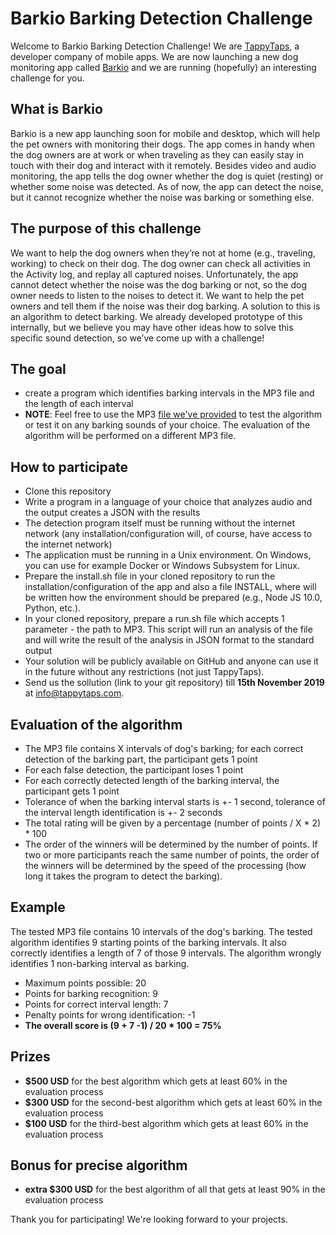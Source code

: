 # Barkio Barking Detection Challenge
Welcome to Barkio Barking Detection Challenge! We are [TappyTaps](https://www.tappytaps.com), a developer company of mobile apps. We are now launching a new dog monitoring app called [Barkio](https://barkio.com) and we are running (hopefully) an interesting challenge for you. 

## What is Barkio
Barkio is a new app launching soon for mobile and desktop, which will help the pet owners with monitoring their dogs. The app comes in handy when the dog owners are at work or when traveling as they can easily stay in touch with their dog and interact with it remotely. Besides video and audio monitoring, the app tells the dog owner whether the dog is quiet (resting) or whether some noise was detected. As of now, the app can detect the noise, but it cannot recognize whether the noise was barking or something else.
  
## The purpose of this challenge
We want to help the dog owners when they’re not at home (e.g., traveling, working) to check on their dog. The dog owner can check all activities in the Activity log, and replay all captured noises. Unfortunately, the app cannot detect whether the noise was the dog barking or not, so the dog owner needs to listen to the noises to detect it. We want to help the pet owners and tell them if the noise was their dog barking. A solution to this is an algorithm to detect barking. We already developed prototype of this internally, but we believe you may have other ideas how to solve this specific sound detection, so we’ve come up with a challenge! 

## The goal
* create a program which identifies barking intervals in the MP3 file and the length of each interval
* **NOTE**: Feel free to use the MP3 [file we've provided](https://github.com/tappytaps/barkingchallenge/blob/master/Barkio-Barking-Detection-Challange-1.mp3?raw=true) to test the algorithm or test it on any barking sounds of your choice. The evaluation of the algorithm will be performed on a different MP3 file.

## How to participate
* Clone this repository
* Write a program in a language of your choice that analyzes audio and the output creates a JSON with the results
* The detection program itself must be running without the internet network (any installation/configuration will, of course, have access to the internet network)
* The application must be running in a Unix environment. On Windows, you can use for example Docker or Windows Subsystem for Linux.
* Prepare the install.sh file in your cloned repository to run the installation/configuration of the app and also a file INSTALL, where will be written how the environment should be prepared (e.g., Node JS 10.0, Python, etc.).
* In your cloned repository, prepare a run.sh file which accepts 1 parameter - the path to MP3. This script will run an analysis of the file and will write the result of the analysis in JSON format to the standard output 
* Your solution will be publicly available on GitHub and anyone can use it in the future without any restrictions (not just TappyTaps).
* Send us the sollution (link to your git repository) till **15th November 2019** at info@tappytaps.com.

## Evaluation of the algorithm
* The MP3 file contains X intervals of dog's barking; for each correct detection of the barking part, the participant gets 1 point  
* For each false detection, the participant loses 1 point 
* For each correctly detected length of the barking interval, the participant gets 1 point 
* Tolerance of when the barking interval starts is +- 1 second, tolerance of the interval length identification is +- 2 seconds 
* The total rating will be given by a percentage (number of points / X * 2) * 100 
* The order of the winners will be determined by the number of points. If two or more participants reach the same number of points, the order of the winners will be determined by the speed of the processing (how long it takes the program to detect the barking).

## Example
The tested MP3 file contains 10 intervals of the dog's barking. The tested algorithm identifies 9 starting points of the barking intervals. It also correctly identifies a length of 7 of those 9 intervals. The algorithm wrongly identifies 1 non-barking interval as barking.
* Maximum points possible: 20
* Points for barking recognition: 9
* Points for correct interval length: 7
* Penalty points for wrong identification: -1
* **The overall score is (9 + 7 -1) / 20 * 100 = 75%**

## Prizes
* **$500 USD** for the best algorithm which gets at least 60% in the evaluation process
* **$300 USD** for the second-best algorithm which gets at least 60% in the evaluation process
* **$100 USD** for the third-best algorithm which gets at least 60% in the evaluation process

## Bonus for precise algorithm
* **extra $300 USD** for the best algorithm of all that gets at least 90% in the evaluation process

Thank you for participating! We're looking forward to your projects. 
